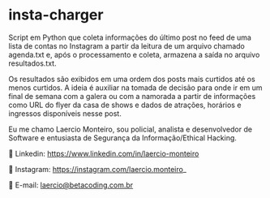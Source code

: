 # insta-charger
Script em Python que coleta informações do último post no feed de uma lista de contas no Instagram a partir da leitura de um arquivo chamado agenda.txt e, após o processamento e coleta, armazena a saída no arquivo resultados.txt.

Os resultados são exibidos em uma ordem dos posts mais curtidos até os menos curtidos. A ideia é auxiliar na tomada de decisão para onde ir em um final de semana com a galera ou com a namorada a partir de informações como URL do flyer da casa de shows e dados de atrações, horários e ingressos disponíveis nesse post.

Eu me chamo Laercio Monteiro, sou policial, analista e desenvolvedor de Software e entusiasta de Segurança da Informação/Ethical Hacking.

💼 Linkedin: https://www.linkedin.com/in/laercio-monteiro

📱 Instagram: https://instagram.com/laercio.monteiro_

📩 E-mail: laercio@betacoding.com.br
